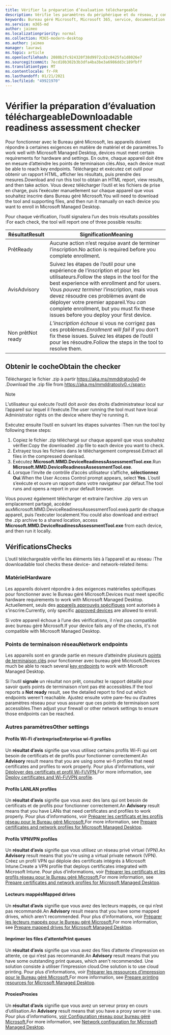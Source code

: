 ```yaml
---
title: Vérifier la préparation d’évaluation téléchargeable
description: Vérifie les paramètres du périphérique et du réseau, y compris les points de terminaison requis
keywords: Bureau géré Microsoft, Microsoft 365, service, documentation
ms.service: m365-md
author: jaimeo
ms.localizationpriority: normal
ms.collection: M365-modern-desktop
ms.author: jaimeo
manager: laurawi
ms.topic: article
ms.openlocfilehash: 2080b2fc924320f38d9972c82c0425fa1d8026e7
ms.sourcegitcommit: 7ecd10b302b3b3dfa4ba3be3a6986dd3c189fbff
ms.translationtype: MT
ms.contentlocale: fr-FR
ms.lasthandoff: 01/21/2021
ms.locfileid: "49921970"
---
```

# <a name="downloadable-readiness-assessment-checker"></a><span data-ttu-id="313b4-104">Vérifier la préparation d’évaluation téléchargeable</span><span class="sxs-lookup"><span data-stu-id="313b4-104">Downloadable readiness assessment checker</span></span>

<span data-ttu-id="313b4-105">Pour fonctionner avec le Bureau géré Microsoft, les appareils doivent répondre à certaines exigences en matière de matériel et de paramètres.</span><span class="sxs-lookup"><span data-stu-id="313b4-105">To work well with Microsoft Managed Desktop, devices must meet certain requirements for hardware and settings.</span></span> <span data-ttu-id="313b4-106">En outre, chaque appareil doit être en mesure d’atteindre les points de terminaison clés.</span><span class="sxs-lookup"><span data-stu-id="313b4-106">Also, each device must be able to reach key endpoints.</span></span> <span data-ttu-id="313b4-107">Téléchargez et exécutez cet outil pour obtenir un rapport HTML, afficher les résultats, puis prendre des mesures.</span><span class="sxs-lookup"><span data-stu-id="313b4-107">Download and run this tool to obtain an HTML report, view results, and then take action.</span></span> <span data-ttu-id="313b4-108">Vous devez télécharger l’outil et les fichiers de prise en charge, puis l’exécuter manuellement sur chaque appareil que vous souhaitez inscrire dans Bureau géré Microsoft.</span><span class="sxs-lookup"><span data-stu-id="313b4-108">You will need to download the tool and supporting files, and then run it manually on each device you want to enroll in Microsoft Managed Desktop.</span></span>

<span data-ttu-id="313b4-109">Pour chaque vérification, l’outil signalera l’un des trois résultats possibles :</span><span class="sxs-lookup"><span data-stu-id="313b4-109">For each check, the tool will report one of three possible results:</span></span>


|<span data-ttu-id="313b4-110">Résultat</span><span class="sxs-lookup"><span data-stu-id="313b4-110">Result</span></span>  |<span data-ttu-id="313b4-111">Signification</span><span class="sxs-lookup"><span data-stu-id="313b4-111">Meaning</span></span>  |
|---------|---------|
|<span data-ttu-id="313b4-112">Prêt</span><span class="sxs-lookup"><span data-stu-id="313b4-112">Ready</span></span>     | <span data-ttu-id="313b4-113">Aucune action n’est requise avant de terminer l’inscription.</span><span class="sxs-lookup"><span data-stu-id="313b4-113">No action is required before you complete enrollment.</span></span>        |
|<span data-ttu-id="313b4-114">Avis</span><span class="sxs-lookup"><span data-stu-id="313b4-114">Advisory</span></span>    | <span data-ttu-id="313b4-115">Suivez les étapes de l’outil pour une expérience de l’inscription et pour les utilisateurs.</span><span class="sxs-lookup"><span data-stu-id="313b4-115">Follow the steps in the tool for the best experience with enrollment and for users.</span></span> <span data-ttu-id="313b4-116">Vous *pouvez terminer* l’inscription, mais vous devez résoudre ces problèmes avant de déployer votre premier appareil.</span><span class="sxs-lookup"><span data-stu-id="313b4-116">You *can* complete enrollment, but you must fix these issues before you deploy your first device.</span></span>        |
|<span data-ttu-id="313b4-117">Non prêt</span><span class="sxs-lookup"><span data-stu-id="313b4-117">Not ready</span></span> | <span data-ttu-id="313b4-118">*L’inscription échoue* si vous ne corrigez pas ces problèmes.</span><span class="sxs-lookup"><span data-stu-id="313b4-118">*Enrollment will fail* if you don't fix these issues.</span></span> <span data-ttu-id="313b4-119">Suivez les étapes de l’outil pour les résoudre.</span><span class="sxs-lookup"><span data-stu-id="313b4-119">Follow the steps in the tool to resolve them.</span></span>        |

## <a name="obtain-the-checker"></a><span data-ttu-id="313b4-120">Obtenir le coche</span><span class="sxs-lookup"><span data-stu-id="313b4-120">Obtain the checker</span></span>

<span data-ttu-id="313b4-121">Téléchargez le fichier .zip à partir https://aka.ms/mmddratoolv0 de .</span><span class="sxs-lookup"><span data-stu-id="313b4-121">Download the .zip file from https://aka.ms/mmddratoolv0.</span></span>

> [!NOTE]
> <span data-ttu-id="313b4-122">L’utilisateur qui exécute l’outil doit avoir des droits d’administrateur local sur l’appareil sur lequel il l’exécute.</span><span class="sxs-lookup"><span data-stu-id="313b4-122">The user running the tool must have local Administrator rights on the device where they're running it.</span></span>

 <span data-ttu-id="313b4-123">Exécutez ensuite l’outil en suivant les étapes suivantes :</span><span class="sxs-lookup"><span data-stu-id="313b4-123">Then run the tool by following these steps:</span></span>

1. <span data-ttu-id="313b4-124">Copiez le fichier .zip téléchargé sur chaque appareil que vous souhaitez vérifier.</span><span class="sxs-lookup"><span data-stu-id="313b4-124">Copy the downloaded .zip file to each device you want to check.</span></span>
2. <span data-ttu-id="313b4-125">Extrayez tous les fichiers dans le téléchargement compressé.</span><span class="sxs-lookup"><span data-stu-id="313b4-125">Extract all files in the compressed download.</span></span>
3. <span data-ttu-id="313b4-126">Exécutez **Microsoft.MMD.DeviceReadinessAssessmentTool.exe**.</span><span class="sxs-lookup"><span data-stu-id="313b4-126">Run **Microsoft.MMD.DeviceReadinessAssessmentTool.exe**.</span></span>
4. <span data-ttu-id="313b4-127">Lorsque l’invite de contrôle d’accès utilisateur s’affiche, **sélectionnez Oui**.</span><span class="sxs-lookup"><span data-stu-id="313b4-127">When the User Access Control prompt appears, select **Yes**.</span></span> <span data-ttu-id="313b4-128">L’outil s’exécute et ouvre un rapport dans votre navigateur par défaut.</span><span class="sxs-lookup"><span data-stu-id="313b4-128">The tool runs and opens a report in your default browser.</span></span>

<span data-ttu-id="313b4-129">Vous pouvez également télécharger et extraire l’archive  .zip vers un emplacement partagé, accéder auxMicrosoft.MMD.DeviceReadinessAssessmentTool.exeà partir de chaque appareil, puis l’exécuter localement.</span><span class="sxs-lookup"><span data-stu-id="313b4-129">You could also download and extract the .zip archive to a shared location, access **Microsoft.MMD.DeviceReadinessAssessmentTool.exe** from each device, and then run it locally.</span></span>


## <a name="checks"></a><span data-ttu-id="313b4-130">Vérifications</span><span class="sxs-lookup"><span data-stu-id="313b4-130">Checks</span></span>

<span data-ttu-id="313b4-131">L’outil téléchargeable vérifie les éléments liés à l’appareil et au réseau :</span><span class="sxs-lookup"><span data-stu-id="313b4-131">The downloadable tool checks these device- and network-related items:</span></span>

### <a name="hardware"></a><span data-ttu-id="313b4-132">Matériel</span><span class="sxs-lookup"><span data-stu-id="313b4-132">Hardware</span></span>

<span data-ttu-id="313b4-133">Les appareils doivent répondre à des exigences matérielles spécifiques pour fonctionner avec le Bureau géré Microsoft.</span><span class="sxs-lookup"><span data-stu-id="313b4-133">Devices must meet specific hardware requirements to work with Microsoft Managed Desktop.</span></span> <span data-ttu-id="313b4-134">Actuellement, seuls des [appareils approuvés spécifiques](../service-description/device-list.md) sont autorisés à s’inscrire.</span><span class="sxs-lookup"><span data-stu-id="313b4-134">Currently, only specific [approved devices](../service-description/device-list.md) are allowed to enroll.</span></span> 

<span data-ttu-id="313b4-135">Si votre appareil échoue à l’une des vérifications, il n’est pas compatible avec bureau géré Microsoft.</span><span class="sxs-lookup"><span data-stu-id="313b4-135">If your device fails any of the checks, it's not compatible with Microsoft Managed Desktop.</span></span>

### <a name="network-endpoints"></a><span data-ttu-id="313b4-136">Points de terminaison réseau</span><span class="sxs-lookup"><span data-stu-id="313b4-136">Network endpoints</span></span>

<span data-ttu-id="313b4-137">Les appareils sont en grande partie en mesure d’atteindre plusieurs [points de terminaison clés](network.md) pour fonctionner avec bureau géré Microsoft.</span><span class="sxs-lookup"><span data-stu-id="313b4-137">Devices much be able to reach several [key endpoints](network.md) to work with Microsoft Managed Desktop.</span></span>

<span data-ttu-id="313b4-138">Si l’outil **signale** un résultat non prêt, consultez le rapport détaillé pour savoir quels points de terminaison n’ont pas été accessibles.</span><span class="sxs-lookup"><span data-stu-id="313b4-138">If the tool reports a **Not ready** result, see the detailed report to find out which endpoints weren't reachable.</span></span> <span data-ttu-id="313b4-139">Ajustez ensuite votre pare-feu ou d’autres paramètres réseau pour vous assurer que ces points de terminaison sont accessibles.</span><span class="sxs-lookup"><span data-stu-id="313b4-139">Then adjust your firewall or other network settings to ensure those endpoints can be reached.</span></span>

### <a name="other-settings"></a><span data-ttu-id="313b4-140">Autres paramètres</span><span class="sxs-lookup"><span data-stu-id="313b4-140">Other settings</span></span>

#### <a name="enterprise-wi-fi-profiles"></a><span data-ttu-id="313b4-141">Profils Wi-Fi d’entreprise</span><span class="sxs-lookup"><span data-stu-id="313b4-141">Enterprise wi-fi profiles</span></span>

<span data-ttu-id="313b4-142">Un **résultat d’avis** signifie que vous utilisez certains profils Wi-Fi qui ont besoin de certificats et de profils pour fonctionner correctement.</span><span class="sxs-lookup"><span data-stu-id="313b4-142">An **Advisory** result means that you are using some wi-fi profiles that need certificates and profiles to work properly.</span></span> <span data-ttu-id="313b4-143">Pour plus d’informations, voir [Déployer des certificats et profil Wi-Fi/VPN.](certs-wifi-lan.md#deploy-certificates-and-wi-fivpn-profile)</span><span class="sxs-lookup"><span data-stu-id="313b4-143">For more information, see [Deploy certificates and Wi-Fi/VPN profile](certs-wifi-lan.md#deploy-certificates-and-wi-fivpn-profile).</span></span>

#### <a name="lan-profiles"></a><span data-ttu-id="313b4-144">Profils LAN</span><span class="sxs-lookup"><span data-stu-id="313b4-144">LAN profiles</span></span>

<span data-ttu-id="313b4-145">Un **résultat d’avis** signifie que vous avez des lans qui ont besoin de certificats et de profils pour fonctionner correctement.</span><span class="sxs-lookup"><span data-stu-id="313b4-145">An **Advisory** result means that you have LANs that need certificates and profiles to work properly.</span></span> <span data-ttu-id="313b4-146">Pour plus d’informations, voir [Préparer les certificats et les profils réseau pour le Bureau géré Microsoft.](certs-wifi-lan.md)</span><span class="sxs-lookup"><span data-stu-id="313b4-146">For more information, see [Prepare certificates and network profiles for Microsoft Managed Desktop](certs-wifi-lan.md).</span></span>

#### <a name="vpn-profiles"></a><span data-ttu-id="313b4-147">Profils VPN</span><span class="sxs-lookup"><span data-stu-id="313b4-147">VPN profiles</span></span>

<span data-ttu-id="313b4-148">Un **résultat d’avis** signifie que vous utilisez un réseau privé virtuel (VPN).</span><span class="sxs-lookup"><span data-stu-id="313b4-148">An **Advisory** result means that you're using a virtual private network (VPN).</span></span> <span data-ttu-id="313b4-149">Créez un profil VPN qui déploie des certificats intégrés à Microsoft Intune.</span><span class="sxs-lookup"><span data-stu-id="313b4-149">Create a VPN profile that deploys certificates integrated with Microsoft Intune.</span></span> <span data-ttu-id="313b4-150">Pour plus d’informations, voir [Préparer les certificats et les profils réseau pour le Bureau géré Microsoft.](certs-wifi-lan.md)</span><span class="sxs-lookup"><span data-stu-id="313b4-150">For more information, see [Prepare certificates and network profiles for Microsoft Managed Desktop](certs-wifi-lan.md).</span></span>

#### <a name="mapped-drives"></a><span data-ttu-id="313b4-151">Lecteurs mappés</span><span class="sxs-lookup"><span data-stu-id="313b4-151">Mapped drives</span></span>

<span data-ttu-id="313b4-152">Un **résultat d’avis** signifie que vous avez des lecteurs mappés, ce qui n’est pas recommandé.</span><span class="sxs-lookup"><span data-stu-id="313b4-152">An **Advisory** result means that you have some mapped drives, which aren't recommended.</span></span> <span data-ttu-id="313b4-153">Pour plus d’informations, voir [Préparer les lecteurs mappés pour le Bureau géré Microsoft.](mapped-drives.md)</span><span class="sxs-lookup"><span data-stu-id="313b4-153">For more information, see [Prepare mapped drives for Microsoft Managed Desktop](mapped-drives.md).</span></span>

#### <a name="print-queues"></a><span data-ttu-id="313b4-154">Imprimer les files d’attente</span><span class="sxs-lookup"><span data-stu-id="313b4-154">Print queues</span></span>

<span data-ttu-id="313b4-155">Un **résultat d’avis** signifie que vous avez des files d’attente d’impression en attente, ce qui n’est pas recommandé.</span><span class="sxs-lookup"><span data-stu-id="313b4-155">An **Advisory** result means that you have some outstanding print queues, which aren't recommended.</span></span> <span data-ttu-id="313b4-156">Une solution consiste à utiliser l’impression cloud.</span><span class="sxs-lookup"><span data-stu-id="313b4-156">One solution is to use cloud printing.</span></span> <span data-ttu-id="313b4-157">Pour plus d’informations, voir [Préparer les ressources d’impression pour le Bureau géré Microsoft.](printing.md)</span><span class="sxs-lookup"><span data-stu-id="313b4-157">For more information, see [Prepare printing resources for Microsoft Managed Desktop](printing.md).</span></span>

#### <a name="proxies"></a><span data-ttu-id="313b4-158">Proxies</span><span class="sxs-lookup"><span data-stu-id="313b4-158">Proxies</span></span>

<span data-ttu-id="313b4-159">Un **résultat d’avis** signifie que vous avez un serveur proxy en cours d’utilisation.</span><span class="sxs-lookup"><span data-stu-id="313b4-159">An **Advisory** result means that you have a proxy server in use.</span></span> <span data-ttu-id="313b4-160">Pour plus d’informations, [voir Configuration réseau pour bureau géré Microsoft.](network.md)</span><span class="sxs-lookup"><span data-stu-id="313b4-160">For more information, see [Network configuration for Microsoft Managed Desktop](network.md).</span></span>

